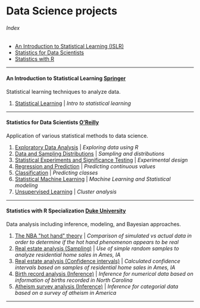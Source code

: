 # Data Science projects
###### Index
- [An Introduction to Statistical Learning (ISLR)](#an-introduction-to-statistical-learning)
- [Statistics for Data Scientists](#statistics-for-data-scientists)
- [Statistics with R](#statistics-with-r-specialization-duke-university)
---
#### An Introduction to Statistical Learning [Springer](https://www-bcf.usc.edu/~gareth/ISL/)
Statistical learning techniques to analyze data.
1. [Statistical Learning]() | *Intro to statistical learning*
---
#### Statistics for Data Scientists [O’Reilly](https://www.oreilly.com/library/view/practical-statistics-for/9781491952955/)
Application of various statistical methods to data science.
1. [Exploratory Data Analysis](https://github.com/FabianPeri/Data-Science-projects/blob/master/Statistics-for-data-scientists/01_-_Exploratory_Data_Analysis.pdf) | *Exploring data using R*
2. [Data and Sampling Distributions](https://github.com/FabianPeri/Data-Science-projects/blob/master/Statistics-for-data-scientists/02_-_Data_and_Sampling_Distributions.pdf) | *Sampling and distributions*
3. [Statistical Experiments and Significance Testing](https://github.com/FabianPeri/Data-Science-projects/blob/master/Statistics-for-data-scientists/03_-_Statistical_Experiments_and_Significance_Testing.pdf) | *Experimental design*
4. [Regression and Prediction](https://github.com/FabianPeri/Data-Science-projects/blob/master/Statistics-for-data-scientists/04_-_Regression_and_Prediction.pdf) | *Predicting continuous values*
5. [Classification](https://github.com/FabianPeri/Data-Science-projects/blob/master/Statistics-for-data-scientists/05_-_Classification.pdf) | *Predicting classes*
6. [Statistical Machine Learning](https://github.com/FabianPeri/Data-Science-projects/blob/master/Statistics-for-data-scientists/06_-_Statistical_Machine_Learning.pdf) | *Machine Learning and Statistical modeling*
7. [Unsupervised Learning](https://github.com/FabianPeri/Data-Science-projects/blob/master/Statistics-for-data-scientists/07_-_Unsupervised_Learning.pdf) | *Cluster analysis*
---
#### Statistics with R Specialization [Duke University](https://www.coursera.org/specializations/statistics)
Data analysis including inference, modeling, and Bayesian approaches.
1. [The NBA "hot hand" theory](https://github.com/FabianPeri/Data-Science-projects/blob/master/Statistics-with-R-Duke/01_-_NBA_Hot_Hand_Theory__Probability_.pdf) | *Comparison of simulated vs actual data in order to determine if the hot hand phenomenon appears to be real*
2. [Real estate analysis (Sampling)](https://github.com/FabianPeri/Data-Science-projects/blob/master/Statistics-with-R-Duke/02_-_Real_Estate_Analysis__Sampling_distributions_.pdf) | *Use of simple random samples to analyze residential home sales in Ames, IA*
3. [Real estate analysis (Confidence intervals)](https://github.com/FabianPeri/Data-Science-projects/blob/master/Statistics-with-R-Duke/03_-_Real_Estate_Analysis__Confidence_intervals_.pdf) | *Calculated confidence intervals based on samples of residential home sales in Ames, IA*
4. [Birth record analysis (Inference)](https://github.com/FabianPeri/Data-Science-projects/blob/master/Statistics-with-R-Duke/04_-_Birth_Record_Analysis__Inference_for_numerical_data_.pdf) | *Inference for numerical data based on information of births recorded in North Carolina*
5. [Atheism survey analysis (Inference)](https://github.com/FabianPeri/Data-Science-projects/blob/master/Statistics-with-R-Duke/05_-_Atheism_Survey__Inference_for_categorical_data_.pdf) | *Inference for categorial data based on a survey of atheism in America*
---
